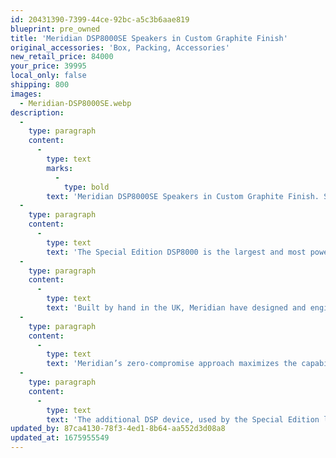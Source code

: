 ```yaml
---
id: 20431390-7399-44ce-92bc-a5c3b6aae819
blueprint: pre_owned
title: 'Meridian DSP8000SE Speakers in Custom Graphite Finish'
original_accessories: 'Box, Packing, Accessories'
new_retail_price: 84000
your_price: 39995
local_only: false
shipping: 800
images:
  - Meridian-DSP8000SE.webp
description:
  -
    type: paragraph
    content:
      -
        type: text
        marks:
          -
            type: bold
        text: 'Meridian DSP8000SE Speakers in Custom Graphite Finish. Speakers are in excellent physical and functional condition with original boxes and packing. Speakers sold as new for $84,000.00 in the custom graphite color. '
  -
    type: paragraph
    content:
      -
        type: text
        text: 'The Special Edition DSP8000 is the largest and most powerful of the Meridian Reference Loudspeaker series. It is the ultimate expression of Meridian’s pioneering nature and rigorous, research-led philosophy.'
  -
    type: paragraph
    content:
      -
        type: text
        text: 'Built by hand in the UK, Meridian have designed and engineered the DSP8000SE to deliver maximum resonance and control. The cabinet comprises of two discrete enclosures with a dedicated bass section and a separate head-assembly for the midrange and high-frequency drive-units. The two enclosures are decoupled from each other by custom spikes and cups. The custom-designed midrange unit and three pairs of horizontally opposed bass-drivers feature anodized aluminium clamp rings to minimize resonance.'
  -
    type: paragraph
    content:
      -
        type: text
        text: 'Meridian’s zero-compromise approach maximizes the capabilities of the loudspeaker’s wideband electronics and its beryllium tweeter, guaranteeing an authentic, lifelike and natural sound. The seismic bass, effortless midrange and high-frequency extension means your music and movies will be brought to life in any room size up to 100m2.'
  -
    type: paragraph
    content:
      -
        type: text
        text: 'The additional DSP device, used by the Special Edition loudspeakers, doubles the available processing power allowing all audio, including MQA Core streams, to be rendered at 176.4/192kHz regardless of the incoming sampling rate. This increases the resolution, detail and clarity of the sound you hear to deliver a sublime listening experience.'
updated_by: 87ca4130-78f3-4ed1-8b64-aa552d3d08a8
updated_at: 1675955549
---
```

